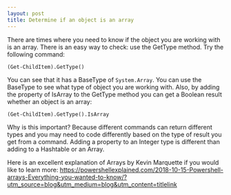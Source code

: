 ```yaml
---
layout: post
title: Determine if an object is an array
---
```


There are times where you need to know if the object you are working with is an array. There is an easy way to check: use the GetType method. Try the following command:

```(Get-ChildItem).GetType()```

You can see that it has a BaseType of ```System.Array```. You can use the BaseType to see what type of object you are working with. Also, by adding the property of IsArray to the GetType method you can get a Boolean result whether an object is an array:

```(Get-ChildItem).GetType().IsArray```

Why is this important? Because different commands can return different types and you may need to code differently based on the type of result you get from a command. Adding a property to an Integer type is different than adding to a Hashtable or an Array.

Here is an excellent explanation of Arrays by Kevin Marquette if you would like to learn more: https://powershellexplained.com/2018-10-15-Powershell-arrays-Everything-you-wanted-to-know/?utm_source=blog&utm_medium=blog&utm_content=titlelink
